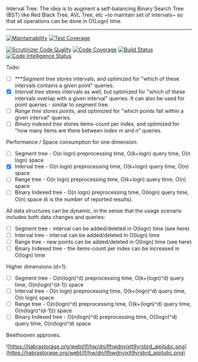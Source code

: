Interval Tree: The idea is to augment a self-balancing Binary Search Tree (BST) like Red Black Tree, AVL Tree, etc
~to maintain set of intervals~ so that all operations can be done in O(Logn) time.
<hr />

[![Maintainability](https://api.codeclimate.com/v1/badges/7d29ce466d93096a8a23/maintainability)](https://codeclimate.com/github/MartanLV/koki/maintainability)
[![Test Coverage](https://api.codeclimate.com/v1/badges/7d29ce466d93096a8a23/test_coverage)](https://codeclimate.com/github/MartanLV/koki/test_coverage)


[![Scrutinizer Code Quality](https://scrutinizer-ci.com/g/MartanLV/koki/badges/quality-score.png?b=master)](https://scrutinizer-ci.com/g/MartanLV/koki/?branch=master)
[![Code Coverage](https://scrutinizer-ci.com/g/MartanLV/koki/badges/coverage.png?b=master)](https://scrutinizer-ci.com/g/MartanLV/koki/?branch=master)
[![Build Status](https://scrutinizer-ci.com/g/MartanLV/koki/badges/build.png?b=master)](https://scrutinizer-ci.com/g/MartanLV/koki/build-status/master)
[![Code Intelligence Status](https://scrutinizer-ci.com/g/MartanLV/koki/badges/code-intelligence.svg?b=master)](https://scrutinizer-ci.com/code-intelligence)

Todo:
- [ ] ****Segment tree* stores intervals, and optimized for "which of these intervals contains a given point" queries.
- [x] *Interval tree* stores intervals as well, but optimized for "which of these intervals overlap with a given interval" queries. It can also be used for point queries - similar to segment tree.
- [ ] *Range tree stores points*, and optimized for "which points fall within a given interval" queries.
- [ ] *Binary indexed tree* stores items-count per index, and optimized for "how many items are there between index m and n" queries.

Performance / Space consumption for one dimension:

- [ ] Segment tree - O(n logn) preprocessing time, O(k+logn) query time, O(n logn) space
- [x] Interval tree - O(n logn) preprocessing time, O(k+logn) query time, O(n) space
- [ ] Range tree - O(n logn) preprocessing time, O(k+logn) query time, O(n) space
- [ ] Binary Indexed tree - O(n logn) preprocessing time, O(logn) query time, O(n) space
(k is the number of reported results).

All data structures can be dynamic, in the sense that the usage scenario includes both data changes and queries:

- [ ] Segment tree - interval can be added/deleted in O(logn) time (see here)
- [ ] Interval tree - interval can be added/deleted in O(logn) time
- [ ] Range tree - new points can be added/deleted in O(logn) time (see here)
- [ ] Binary Indexed tree - the items-count per index can be increased in O(logn) time

Higher dimensions (d>1):

- [ ] Segment tree - O(n(logn)^d) preprocessing time, O(k+(logn)^d) query time, O(n(logn)^(d-1)) space
- [ ] Interval tree - O(n logn) preprocessing time, O(k+(logn)^d) query time, O(n logn) space
- [ ] Range tree - O(n(logn)^d) preprocessing time, O(k+(logn)^d) query time, O(n(logn)^(d-1))) space
- [ ] Binary Indexed tree - O(n(logn)^d) preprocessing time, O((logn)^d) query time, O(n(logn)^d) space

Beethooven approves.

![https://habrastorage.org/webt/lf/hw/dn/lfhwdnvjxlt9vrsbrd_ajpitubc.png](https://habrastorage.org/webt/lf/hw/dn/lfhwdnvjxlt9vrsbrd_ajpitubc.png)


